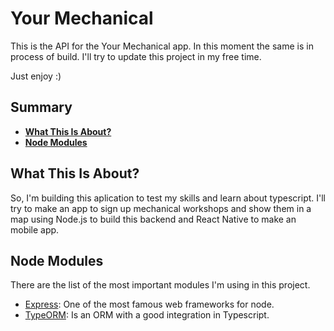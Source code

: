 # Your Mechanical

This is the API for the Your Mechanical app. In this moment the same is in process
of build. I'll try to update this project in my free time.

Just enjoy :)

## Summary

- [**What This Is About?**](#what-this-is-about)
- [**Node Modules**](#node-modules)

## What This Is About?

So, I'm building this aplication to test my skills and learn about typescript.
I'll try to make an app to sign up mechanical workshops and show them in a map
using Node.js to build this backend and React Native to make an mobile app.

## Node Modules

There are the list of the most important modules I'm using in this project.

- [Express](https://github.com/expressjs/express): One of the most famous web frameworks for node.
- [TypeORM](https://github.com/typeorm/typeorm): Is an ORM with a good integration in Typescript.